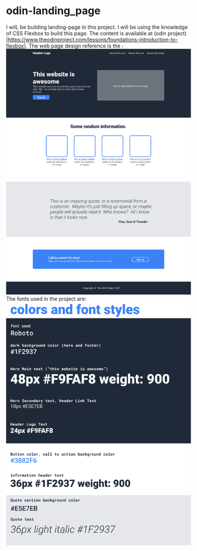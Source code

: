 # odin-landing_page

I wilL be building landing-page in this project. I will be using the knowledge of CSS Flexbox to build this page. The content is available at (odin project)[https://www.theodinproject.com/lessons/foundations-introduction-to-flexbox]. The web page design reference is the :
<br>
![Reference Image](/images/landing-page-reference.png "Reference Image")
<br>
The fonts used in the project are:
<br>
![Fonts](/images/landing-page-fonts.png "Fonts")
